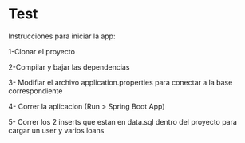 # Test

Instrucciones para iniciar la app:

1-Clonar el proyecto

2-Compilar y bajar las dependencias

3- Modifiar el archivo application.properties para conectar a la base correspondiente

4- Correr la aplicacion (Run > Spring Boot App)

5- Correr los 2 inserts que estan en data.sql dentro del proyecto para cargar un user y varios loans
